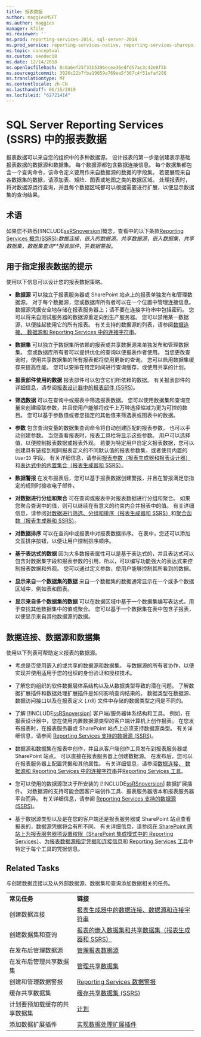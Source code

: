 ```yaml
---
title: 报表数据
author: maggiesMSFT
ms.author: maggies
manager: kfile
ms.reviewer: ''
ms.prod: reporting-services-2014, sql-server-2014
ms.prod_service: reporting-services-native, reporting-services-sharepoint
ms.topic: conceptual
ms.custom: seodec18
ms.date: 12/14/2018
ms.openlocfilehash: 8c0a6ef25f33b5396ecea36edfd57ac3c42e8f5b
ms.sourcegitcommit: 3026c22b7fba19059a769ea5f367c4f51efaf286
ms.translationtype: MT
ms.contentlocale: zh-CN
ms.lasthandoff: 06/15/2019
ms.locfileid: "62721414"
---
```

# <a name="report-data-in-sql-server-reporting-services-ssrs"></a>SQL Server Reporting Services (SSRS) 中的报表数据

  报表数据可以来自您的组织中的多种数据源。 设计报表的第一步是创建表示基础报表数据的数据源和数据集。 每个数据源都包含数据连接信息。 每个数据集都包含一个查询命令，该命令定义要用作来自数据源的数据的字段集。 若要展现来自各数据集的数据，请添加表、矩阵、图表或地图之类的数据区域。 处理报表时，将对数据源运行查询，并且每个数据区域都可以根据需要进行扩展，以便显示数据集的查询结果。  
  
##  <a name="BkMk_ReportDataTerms"></a> 术语

 如果您不熟悉[!INCLUDE[ssRSnoversion](../../includes/ssrsnoversion-md.md)]概念，查看中的以下条款[Reporting Services 概念&#40;SSRS&#41;](../reporting-services-concepts-ssrs.md):*数据连接*，*嵌入的数据源*，*共享数据源*，*嵌入数据集*，*共享数据集*，*数据集查询**报表部件*，并*数据警报*。  
  
##  <a name="BkMk_ReportDataTips"></a> 用于指定报表数据的提示

 使用以下信息可以设计您的报表数据策略。  
  
- **数据源** 可以独立于报表服务器或 SharePoint 站点上的报表单独发布和管理数据源。 对于每个数据源，您或数据库所有者可以在一个位置中管理连接信息。 数据源凭据安全地存储在报表服务器上；请不要在连接字符串中包括密码。 您可以将来自测试服务器的数据源重定向到生产服务器。 您可以禁用某一数据源，以便挂起使用它的所有报表。 有关支持的数据源的列表，请参阅[数据连接、 数据源和 Reporting Services 中的连接字符串](../data-connections-data-sources-and-connection-strings-in-reporting-services.md)。  
  
- **数据集** 可以独立于数据集所依赖的报表或共享数据源来单独发布和管理数据集。 您或数据库所有者可以提供优化的查询以便报表作者使用。 当您更改查询时，使用共享数据集的所有报表都将使用更新的查询。 您可以启用数据集缓存来提高性能。 您可以安排在特定时间进行查询缓存，或使用共享的计划。  
  
- **报表部件使用的数据** 报表部件可以包含它们所依赖的数据。 有关报表部件的详细信息，请参阅[报表设计器中的报表部件 (SSRS)](../report-design/report-parts-in-report-designer-ssrs.md)。  
  
- **筛选数据** 可以在查询中或报表中筛选报表数据。 您可以使用数据集和查询变量来创建级联参数，并且使用户能够将成千上万种选择缩减为更为可控的数目。 您可以基于参数值或者您指定的其他值来筛选表或图表中的数据。  
  
- **参数** 包含查询变量的数据集查询命令将自动创建匹配的报表参数。 也可以手动创建参数。 当您查看报表时，报表工具栏将显示这些参数。 用户可以选择值，以便控制报表数据或报表外观。 若要为特定用户自定义报表数据，您可以创建具有链接到相同报表定义的不同默认值的报表参数集，或者使用内置的 `UserID` 字段。 有关详细信息，请参阅[报表参数（报表生成器和报表设计器）](../report-design/report-parameters-report-builder-and-report-designer.md)和[表达式中的内置集合（报表生成器和 SSRS）](../report-design/built-in-collections-in-expressions-report-builder.md)。  
  
- **数据警报** 在发布报表后，您可以基于报表数据创建警报，并且在警报满足您指定的规则时接收电子邮件。  
  
- **对数据进行分组和聚合** 可在查询或报表中对报表数据进行分组和聚合。 如果您聚合查询中的值，则可以继续在有意义的约束内合并报表中的值。  有关详细信息，请参阅[对数据进行筛选、分组和排序（报表生成器和 SSRS）](../report-design/filter-group-and-sort-data-report-builder-and-ssrs.md)和[聚合函数（报表生成器和 SSRS）](../report-design/report-builder-functions-aggregate-function.md)。  
  
- **对数据排序** 可以在查询中或报表中对报表数据排序。 在表中，您还可以添加交互排序按钮，以便让用户控制排序顺序。  
  
- **基于表达式的数据** 因为大多数报表属性可以是基于表达式的，并且表达式可以包含对数据集字段和报表参数的引用，所以，可以编写功能强大的表达式来控制报表数据和外观。 您可以通过定义参数，使用户能够控制其所看到的数据。  
  
- **显示来自一个数据集的数据** 来自一个数据集的数据通常显示在一个或多个数据区域中，例如表和图表。  
  
- **显示来自多个数据集的数据**  可以在数据区域中基于一个数据集编写表达式，用于查找其他数据集中的值或聚合。 您可以基于一个数据集在表中包含子报表，以便显示来自其他数据源的数据。  
  
## <a name="data-connections-data-sources-and-datasets"></a>数据连接、数据源和数据集

 使用以下列表可帮助定义报表的数据源。  
  
- 考虑是否使用嵌入的或共享的数据源和数据集。 与数据源的所有者协作，以便实现并使用适用于您的组织的身份验证和授权技术。  
  
- 了解您的组织的软件数据层体系结构以及从数据类型导致的潜在问题。 了解数据扩展插件和数据处理扩展插件是如何影响查询结果的。 数据类型在数据源、数据访问接口以及在报表定义 (.rdl) 文件中存储的数据类型之间是不同的。  
  
- 了解 [!INCLUDE[ssRSnoversion](../../includes/ssrsnoversion-md.md)] 客户端/服务器体系结构和工具。 例如，在报表设计器中，您在使用内置数据源类型的客户端计算机上创作报表。 在您发布报表时，在报表服务器或 SharePoint 站点上必须支持数据源类型。  有关详细信息，请参阅 [Reporting Services 支持的数据源 (SSRS)](../create-deploy-and-manage-mobile-and-paginated-reports.md)。  
  
- 数据源和数据集在报表中创作，并且从客户端创作工具发布到报表服务器或 SharePoint 站点。 可以直接在报表服务器上创建数据源。 在发布后，您可以在报表服务器上配置凭据和其他属性。 有关详细信息，请参阅[数据连接、 数据源和 Reporting Services 中的连接字符串](../data-connections-data-sources-and-connection-strings-in-reporting-services.md)并[Reporting Services 工具](../tools/reporting-services-tools.md)。  
  
- 您可以使用的数据源取决于所安装的 [!INCLUDE[ssRSnoversion](../../includes/ssrsnoversion-md.md)] 数据扩展插件。 对数据源的支持可能会因客户端创作工具、报表服务器版本和报表服务器平台而异。 有关详细信息，请参阅 [Reporting Services 支持的数据源 (SSRS)](../create-deploy-and-manage-mobile-and-paginated-reports.md)。  
  
- 基于数据源类型以及是在您的客户端还是报表服务器或 SharePoint 站点查看报表的，数据源凭据将会有所不同。 有关详细信息，请参阅[在 SharePoint 网站上为报表服务器项设置权限（SharePoint 集成模式中的 Reporting Services）](../security/set-permissions-for-report-server-items-on-a-sharepoint-site.md)、[为报表数据源指定凭据和连接信息](../../integration-services/connection-manager/data-sources.md)和 [Reporting Services 工具](../tools/reporting-services-tools.md)中特定于每个工具的凭据信息。  
  
## <a name="related-tasks"></a>Related Tasks

 与创建数据连接以及从外部数据源、数据集和查询添加数据相关的任务。  
  
|||  
|-|-|  
|**常见任务**|**链接**|  
|创建数据连接|[报表生成器中的数据连接、数据源和连接字符串](../data-connections-data-sources-and-connection-strings-in-reporting-services.md)|  
|创建数据集和查询|[报表的嵌入数据集和共享数据集（报表生成器和 SSRS）](report-embedded-datasets-and-shared-datasets-report-builder-and-ssrs.md)|  
|在发布后管理数据源|[管理报表数据源](manage-report-data-sources.md)|  
|在发布后管理共享数据集|[管理共享数据集](manage-shared-datasets.md)|  
|创建和管理数据警报|[Reporting Services 数据警报](../tutorial-creating-a-basic-table-report-report-builder.md)|  
|缓存共享数据集|[缓存共享数据集 (SSRS)](../report-server/cache-shared-datasets-ssrs.md)|  
|计划要预加载缓存的共享数据集|[计划](../subscriptions/schedules.md)|  
|添加数据扩展插件|[实现数据处理扩展插件](../extensions/data-processing/implementing-a-data-processing-extension.md)|